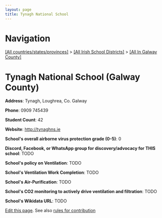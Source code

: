 ```yaml
---
layout: page
title: Tynagh National School
---
```

# Navigation

[[All countries/states/provinces]](../../..) > [[All Irish School Districts]](../..) > [[All In Galway County]](..)

# Tynagh National School (Galway County)

**Address**: Tynagh, Loughrea, Co. Galway

**Phone**: 0909 745439

**Student Count**: 42

**Website**: <http://tynaghns.ie>

**School's overall airborne virus protection grade (0-5)**: 0

**Discord, Facebook, or WhatsApp group for discovery/advocacy for THIS school**: TODO

**School's policy on Ventilation**: TODO

**School's Ventilation Work Completion**: TODO

**School's Air-Purification**: TODO

**School's CO2 monitoring to actively drive ventilation and filtration**: TODO

**School's Wikidata URL**: TODO


[Edit this page](https://github.com/ventilate-schools/Ireland/edit/main/./Galway_County/Tynagh_National_School.md). See also [rules for contribution](../../../contribution-rules/)